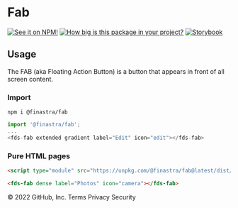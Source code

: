 # Fab

[![See it on NPM!](https://img.shields.io/npm/v/@finastra/fab?style=for-the-badge)](https://www.npmjs.com/package/@finastra/fab)
[![How big is this package in your project?](https://img.shields.io/bundlephobia/minzip/@finastra/fab?style=for-the-badge)](https://bundlephobia.com/result?p=@finastra/fab')
[![Storybook](https://shields.io/badge/-Play%20with%20this%20web%20component-2a0481?logo=storybook&style=for-the-badge)](https://finastra.github.io/finastra-design-system/?path=/story/components-fab--default)

## Usage

The FAB (aka Floating Action Button) is a button that appears in front of all screen content.

### Import

```
npm i @finastra/fab
```

```ts
import '@finastra/fab';
...
<fds-fab extended gradient label="Edit" icon="edit"></fds-fab>
```

### Pure HTML pages

```html
<script type="module" src="https://unpkg.com/@finastra/fab@latest/dist/src/fab.js?module"></script>

<fds-fab dense label="Photos" icon="camera"></fds-fab>
```
© 2022 GitHub, Inc.
Terms
Privacy
Security
